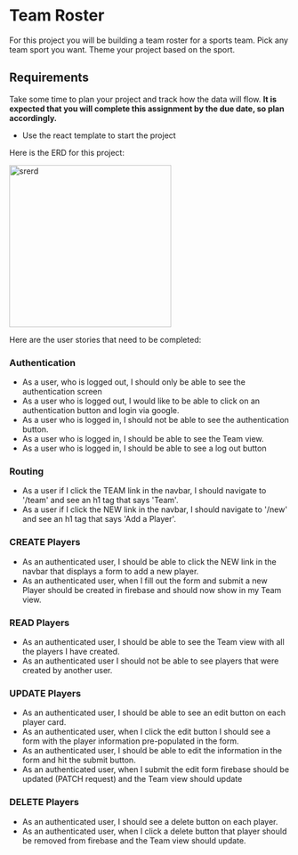 # Team Roster
For this project you will be building a team roster for a sports team.  Pick any team sport you want.  Theme your project based on the sport.

## Requirements
Take some time to plan your project and track how the data will flow. **It is expected that you will complete this assignment by the due date, so plan accordingly.**

- Use the react template to start the project

Here is the ERD for this project:

<img width="291" alt="srerd" src="https://user-images.githubusercontent.com/29741570/137314750-ec4b65c5-e139-4b1a-8fa5-6d25aa57afb7.png">

Here are the user stories that need to be completed:
### Authentication
* As a user, who is logged out, I should only be able to see the authentication screen
* As a user who is logged out, I would like to be able to click on an authentication button and login via google.
* As a user who is logged in, I should not be able to see the authentication button.
* As a user who is logged in, I should be able to see the Team view.
* As a user who is logged in, I should be able to see a log out button

### Routing
* As a user if I click the TEAM link in the navbar, I should navigate to '/team' and see an h1 tag that says 'Team'.
* As a user if I click the NEW link in the navbar, I should navigate to '/new' and see an h1 tag that says 'Add a Player'.

### CREATE Players
* As an authenticated user, I should be able to click the NEW link in the navbar that displays a form to add a new player.
* As an authenticated user, when I fill out the form and submit a new Player should be created in firebase and should now show in my Team view.

### READ Players
* As an authenticated user, I should be able to see the Team view with all the players I have created.
* As an authenticated user I should not be able to see players that were created by another user.

### UPDATE Players
* As an authenticated user, I should be able to see an edit button on each player card.
* As an authenticated user, when I click the edit button I should see a form with the player information pre-populated in the form.
* As an authenticated user, I should be able to edit the information in the form and hit the submit button.
* As an authenticated user, when I submit the edit form firebase should be updated (PATCH request) and the Team view should update

### DELETE Players
* As an authenticated user, I should see a delete button on each player.
* As an authenticated user, when I click a delete button that player should be removed from firebase and the Team view should update.